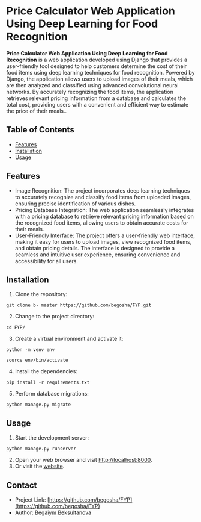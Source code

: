 # Price Calculator Web Application Using Deep Learning for Food Recognition

**Price Calculator Web Application Using Deep Learning for Food Recognition** is a web application developed using Django that provides a user-friendly tool designed to help customers determine the cost of their food items using deep learning techniques for food recognition. Powered by Django, the application allows users to upload images of their meals, which are then analyzed and classified using advanced convolutional neural networks. By accurately recognizing the food items, the application retrieves relevant pricing information from a database and calculates the total cost, providing users with a convenient and efficient way to estimate the price of their meals..

## Table of Contents

- [Features](#features)
- [Installation](#installation)
- [Usage](#usage)

## Features

- Image Recognition: The project incorporates deep learning techniques to accurately recognize and classify food items from uploaded images, ensuring precise identification of various dishes.
- Pricing Database Integration: The web application seamlessly integrates with a pricing database to retrieve relevant pricing information based on the recognized food items, allowing users to obtain accurate costs for their meals.
- User-Friendly Interface: The project offers a user-friendly web interface, making it easy for users to upload images, view recognized food items, and obtain pricing details. The interface is designed to provide a seamless and intuitive user experience, ensuring convenience and accessibility for all users.



## Installation

1. Clone the repository:

  ```git clone b- master https://github.com/begosha/FYP.git```

2. Change to the project directory:

```cd FYP/```

3. Create a virtual environment and activate it:

```
python -m venv env

source env/bin/activate
```

4. Install the dependencies:

```pip install -r requirements.txt```

5. Perform database migrations:

```python manage.py migrate```



## Usage

1. Start the development server:

```python manage.py runserver```

2. Open your web browser and visit [http://localhost:8000](http://localhost:8000).
3. Or visit the [website](http://178.128.201.167:8000/).



## Contact

- Project Link: [https://github.com/begosha/FYP](https://github.com/begosha/FYP)
- Author: [Begaiym Beksultanova](mailto:begoshaaaa@gmail.com)





